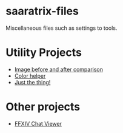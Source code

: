 # saaratrix-files
Miscellaneous files such as settings to tools.

# Utility Projects
* [Image before and after comparison](https://saaratrix.github.io/image-before-after-comparer)
* [Color helper](https://saaratrix.github.io/color-scheme-helper/release/)
* [Just the thing!](https://saaratrix.github.io/just-the-thing/)

# Other projects
* [FFXIV Chat Viewer](https://saaratrix.github.io/nuu-ffxiv-act-chat-extractor/nuu-ffxiv-act-chat-extractor.html)
